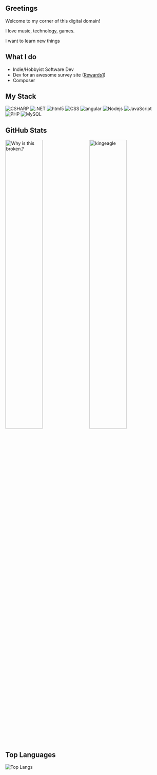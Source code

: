 ## Greetings
Welcome to my corner of this digital domain!

I love music, technology, games.

I want to learn new things

## What I do
* Indie/Hobbyist Software Dev
* Dev for an awesome survey site ([Rewards1](https://www.rewards1.com))
* Composer

## My Stack
<p>
  <img alt="CSHARP" src="https://img.shields.io/badge/-C_Sharp-239128?style=flat-square&logo=csharp&logoColor=white" />
  <img alt=".NET" src="https://img.shields.io/badge/-.NET_Framework-512BD4?style=flat-square&logo=dotnet&logoColor=white" />
  <img alt="html5" src="https://img.shields.io/badge/-HTML5-E34F26?style=flat-square&logo=html5&logoColor=white" />
  <img alt="CSS" src="https://img.shields.io/badge/CSS%20-%231572B6.svg?style=flat-square&logo=css3&logoColor=white" />
  
  <img alt="angular" src="https://img.shields.io/badge/-Angular-DD0031?style=flat-square&logo=angular&logoColor=white" />
  <img alt="Nodejs" src="https://img.shields.io/badge/-Node.js-43853d?style=flat-square&logo=Nodedotjs&logoColor=white" />
  <img alt="JavaScript" src="https://img.shields.io/badge/JavaScript-%23F7DF1E.svg?style=flat-square&logo=javascript&logoColor=black" />
  <img alt="PHP" src="https://img.shields.io/badge/-PHP-777bb4?style=flat-square&logo=php&logoColor=white"/>
  <img alt="MySQL" src="https://img.shields.io/badge/-MySQL-4479A1?style=flat-square&logo=mysql&logoColor=white"/>
</p>

## GitHub Stats
 <img src="https://github-readme-stats.vercel.app/api?username=thekingeagle&show_icons=true&theme=dark" alt="kingeagle" width="48%" align="right"/>
 <img  src="https://workflow.rms0.org/api/stats.php" width="48%" alt="Why is this broken.?"/>

## Top Languages

![Top Langs](https://github-readme-stats.vercel.app/api/top-langs/?username=TheKingEagle&layout=compact&theme=dark)
  

<!--
**TheKingEagle/TheKingEagle** is a ✨ _special_ ✨ repository because its `README.md` (this file) appears on your GitHub profile.

Here are some ideas to get you started:

- 🔭 I’m currently working on ...
- 🌱 I’m currently learning ...
- 👯 I’m looking to collaborate on ...
- 🤔 I’m looking for help with ...
- 💬 Ask me about ...
- 📫 How to reach me: ...
- 😄 Pronouns: ...
- ⚡ Fun fact: ...
-->
